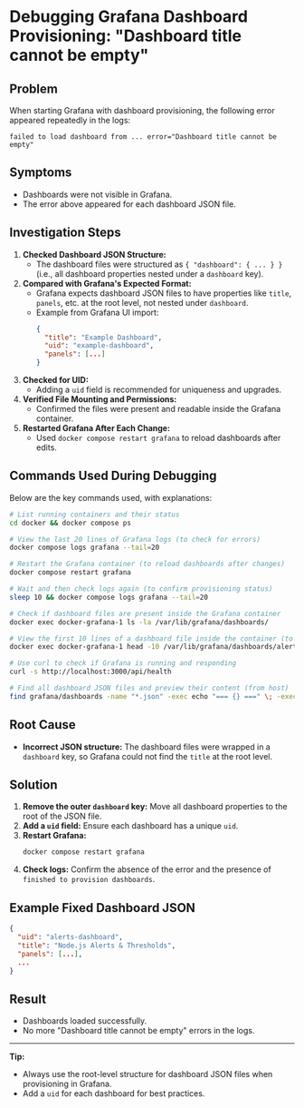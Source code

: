 # Debugging Grafana Dashboard Provisioning: "Dashboard title cannot be empty"

## Problem

When starting Grafana with dashboard provisioning, the following error appeared repeatedly in the logs:

```
failed to load dashboard from ... error="Dashboard title cannot be empty"
```

## Symptoms

- Dashboards were not visible in Grafana.
- The error above appeared for each dashboard JSON file.

## Investigation Steps

1. **Checked Dashboard JSON Structure:**
   - The dashboard files were structured as `{ "dashboard": { ... } }` (i.e., all dashboard properties nested under a `dashboard` key).
2. **Compared with Grafana's Expected Format:**
   - Grafana expects dashboard JSON files to have properties like `title`, `panels`, etc. at the root level, not nested under `dashboard`.
   - Example from Grafana UI import:
     ```json
     {
       "title": "Example Dashboard",
       "uid": "example-dashboard",
       "panels": [...]
     }
     ```
3. **Checked for UID:**
   - Adding a `uid` field is recommended for uniqueness and upgrades.
4. **Verified File Mounting and Permissions:**
   - Confirmed the files were present and readable inside the Grafana container.
5. **Restarted Grafana After Each Change:**
   - Used `docker compose restart grafana` to reload dashboards after edits.

## Commands Used During Debugging

Below are the key commands used, with explanations:

```bash
# List running containers and their status
cd docker && docker compose ps

# View the last 20 lines of Grafana logs (to check for errors)
docker compose logs grafana --tail=20

# Restart the Grafana container (to reload dashboards after changes)
docker compose restart grafana

# Wait and then check logs again (to confirm provisioning status)
sleep 10 && docker compose logs grafana --tail=20

# Check if dashboard files are present inside the Grafana container
docker exec docker-grafana-1 ls -la /var/lib/grafana/dashboards/

# View the first 10 lines of a dashboard file inside the container (to verify content)
docker exec docker-grafana-1 head -10 /var/lib/grafana/dashboards/alerts-dashboard.json

# Use curl to check if Grafana is running and responding
curl -s http://localhost:3000/api/health

# Find all dashboard JSON files and preview their content (from host)
find grafana/dashboards -name "*.json" -exec echo "=== {} ===" \; -exec head -5 {} \;
```

## Root Cause

- **Incorrect JSON structure:** The dashboard files were wrapped in a `dashboard` key, so Grafana could not find the `title` at the root level.

## Solution

1. **Remove the outer `dashboard` key:** Move all dashboard properties to the root of the JSON file.
2. **Add a `uid` field:** Ensure each dashboard has a unique `uid`.
3. **Restart Grafana:**
   ```bash
   docker compose restart grafana
   ```
4. **Check logs:** Confirm the absence of the error and the presence of `finished to provision dashboards`.

## Example Fixed Dashboard JSON

```json
{
  "uid": "alerts-dashboard",
  "title": "Node.js Alerts & Thresholds",
  "panels": [...],
  ...
}
```

## Result

- Dashboards loaded successfully.
- No more "Dashboard title cannot be empty" errors in the logs.

---

**Tip:**

- Always use the root-level structure for dashboard JSON files when provisioning in Grafana.
- Add a `uid` for each dashboard for best practices.
